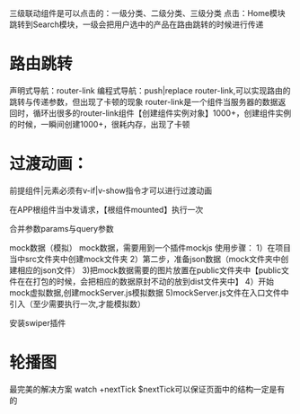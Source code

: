 三级联动组件是可以点击的：一级分类、二级分类、三级分类
点击：Home模块跳转到Search模块，一级会把用户选中的产品在路由跳转的时候进行传递
# 路由跳转
声明式导航：router-link
编程式导航：push|replace
router-link,可以实现路由的跳转与传递参数，但出现了卡顿的现象
router-link是一个组件当服务器的数据返回时，循环出很多的router-link组件【创建组件实例对象】1000+，创建组件实例的时候，一瞬间创建1000+，很耗内存，出现了卡顿

# 过渡动画：
前提组件|元素必须有v-if|v-show指令才可以进行过渡动画

在APP根组件当中发请求，【根组件mounted】执行一次

合并参数params与query参数

mock数据（模拟）
mock数据，需要用到一个插件mockjs
 使用步骤：
 1）在项目当中src文件夹中创建mock文件夹
 2）第二步，准备json数据（mock文件夹中创建相应的json文件）
 3)把mock数据需要的图片放置在public文件夹中【public文件在在打包的时候，会把相应的数据原封不动的放到dist文件夹中】
 4）开始mock虚拟数据,创建mockServer.js模拟数据
 5)mockServer.js文件在入口文件中引入（至少需要执行一次,才能模拟数）

 安装swiper插件

 # 轮播图
 最完美的解决方案
 watch +nextTick
 $nextTick可以保证页面中的结构一定是有的